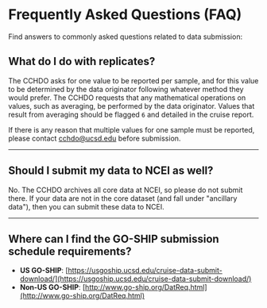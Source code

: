 # Frequently Asked Questions (FAQ)
Find answers to commonly asked questions related to data submission:


 ## What do I do with replicates?
The CCHDO asks for one value to be reported per sample, and for this value to be determined by the data originator following whatever method they would prefer. The CCHDO requests that any mathematical operations on values, such as averaging, be performed by the data originator. Values that result from averaging should be flagged `6` and detailed in the cruise report.

If there is any reason that multiple values for one sample must be reported, please contact [cchdo@ucsd.edu](mailto:cchdo@ucsd.edu) before submission.

---

## Should I submit my data to NCEI as well?
No. The CCHDO archives all core data at NCEI, so please do not submit there. If your data are not in the core dataset (and fall under "ancillary data"), then you can submit these data to NCEI. 

---

## Where can I find the GO-SHIP submission schedule requirements?
- **US GO-SHIP**: [https://usgoship.ucsd.edu/cruise-data-submit-download/](https://usgoship.ucsd.edu/cruise-data-submit-download/)  
- **Non-US GO-SHIP**: [http://www.go-ship.org/DatReq.html](http://www.go-ship.org/DatReq.html)

